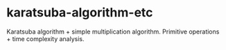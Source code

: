 # karatsuba-algorithm-etc
Karatsuba algorithm + simple multiplication algorithm. Primitive operations + time complexity analysis.
